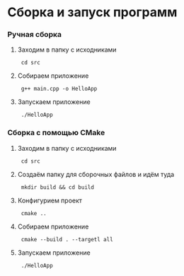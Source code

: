 # Сборка и запуск программ

### Ручная сборка
1. Заходим в папку с исходниками

        cd src

2. Собираем приложение

        g++ main.cpp -o HelloApp

3. Запускаем приложение

        ./HelloApp

### Сборка с помощью CMake
1. Заходим в папку с исходниками

        cd src

2. Создаём папку для сборочных файлов и идём туда

        mkdir build && cd build

3. Конфигурием проект

        cmake ..

4. Собираем приложение

        cmake --build . --targetl all

5. Запускаем приложение

        ./HelloApp
